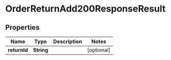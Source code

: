 

# OrderReturnAdd200ResponseResult

## Properties

Name | Type | Description | Notes
------------ | ------------- | ------------- | -------------
**returnId** | **String** |  |  [optional]




